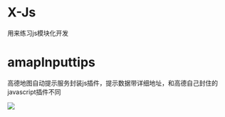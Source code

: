 # X-Js
用来练习js模块化开发


# amapInputtips
高德地图自动提示服务封装js插件，提示数据带详细地址，和高德自己封住的javascript插件不同


![](http://image.jiantuku.com/17-9-26/18668906.jpg?imageView2/1/w/200/h/200&e=1506404410&token=el7kgPgYzpJoB23jrChWJ2gV3HpRl0VCzFn8rKKv:CDBIJsnsj18zY3_0YABIaFZzk-g=) 

